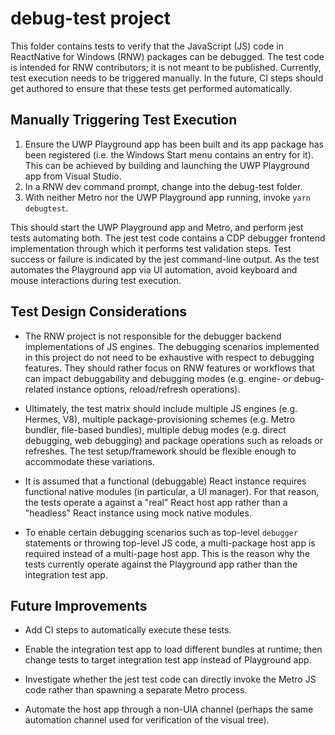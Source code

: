 # debug-test project

This folder contains tests to verify that the JavaScript (JS) code in ReactNative for Windows (RNW) packages can be debugged. The test
code is intended for RNW contributors; it is not meant to be published. Currently, test execution needs to be triggered manually. In
the future, CI steps should get authored to ensure that these tests get performed automatically.

## Manually Triggering Test Execution

1. Ensure the UWP Playground app has been built and its app package has been registered (i.e. the Windows Start menu contains an entry
for it). This can be achieved by building and launching the UWP Playground app from Visual Studio.
2. In a RNW dev command prompt, change into the debug-test folder.
3. With neither Metro nor the UWP Playground app running, invoke `yarn debugtest`.

This should start the UWP Playground app and Metro, and perform jest tests automating both. The jest test code contains a CDP debugger
frontend implementation through which it performs test validation steps. Test success or failure is indicated by the jest command-line
output. As the test automates the Playground app via UI automation, avoid keyboard and mouse interactions during
test execution.

## Test Design Considerations

- The RNW project is not responsible for the debugger backend implementations of JS engines. The debugging scenarios implemented in this
project do not need to be exhaustive with respect to debugging features. They should rather focus on RNW features or workflows that can
impact debuggability and debugging modes (e.g. engine- or debug-related instance options, reload/refresh operations).

- Ultimately, the test matrix should include multiple JS engines (e.g. Hermes, V8), multiple package-provisioning schemes (e.g. Metro
bundler, file-based bundles), multiple debug modes (e.g. direct debugging, web debugging) and package operations such as reloads or
refreshes. The test setup/framework should be flexible enough to accommodate these variations.

- It is assumed that a functional (debuggable) React instance requires functional native modules (in particular, a UI manager).
For that reason, the tests operate a against a "real" React host app rather than a "headless" React instance using mock native modules.

- To enable certain debugging scenarios such as top-level `debugger` statements or throwing top-level JS code, a multi-package host app
is required instead of a multi-page host app. This is the reason why the tests currently operate against the Playground app rather than
the integration test app.

## Future Improvements

- Add CI steps to automatically execute these tests.

- Enable the integration test app to load different bundles at runtime; then change tests to target integration test app instead of
Playground app.

- Investigate whether the jest test code can directly invoke the Metro JS code rather than spawning a separate Metro process.

- Automate the host app through a non-UIA channel (perhaps the same automation channel used for verification of the visual tree).
